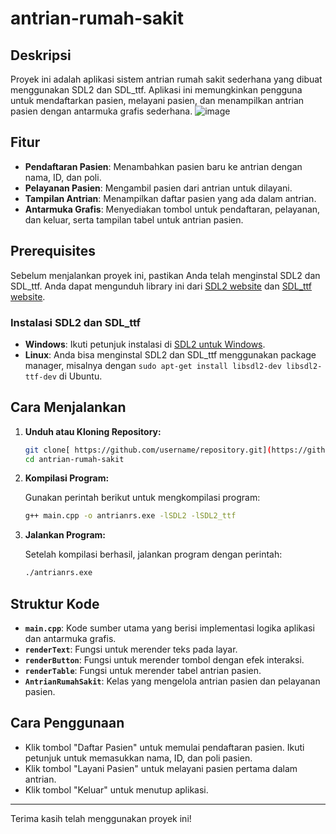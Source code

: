 # antrian-rumah-sakit

## Deskripsi
Proyek ini adalah aplikasi sistem antrian rumah sakit sederhana yang dibuat menggunakan SDL2 dan SDL_ttf. Aplikasi ini memungkinkan pengguna untuk mendaftarkan pasien, melayani pasien, dan menampilkan antrian pasien dengan antarmuka grafis sederhana.
![image](https://github.com/user-attachments/assets/6b64e76c-a8a1-4968-b14d-af3499e379e2)


## Fitur
- **Pendaftaran Pasien**: Menambahkan pasien baru ke antrian dengan nama, ID, dan poli.
- **Pelayanan Pasien**: Mengambil pasien dari antrian untuk dilayani.
- **Tampilan Antrian**: Menampilkan daftar pasien yang ada dalam antrian.
- **Antarmuka Grafis**: Menyediakan tombol untuk pendaftaran, pelayanan, dan keluar, serta tampilan tabel untuk antrian pasien.

## Prerequisites
Sebelum menjalankan proyek ini, pastikan Anda telah menginstal SDL2 dan SDL_ttf. Anda dapat mengunduh library ini dari [SDL2 website](https://www.libsdl.org/) dan [SDL_ttf website](https://www.libsdl.org/projects/SDL_ttf/).

### Instalasi SDL2 dan SDL_ttf
- **Windows**: Ikuti petunjuk instalasi di [SDL2 untuk Windows](https://www.libsdl.org/download-2.0.php).
- **Linux**: Anda bisa menginstal SDL2 dan SDL_ttf menggunakan package manager, misalnya dengan `sudo apt-get install libsdl2-dev libsdl2-ttf-dev` di Ubuntu.

## Cara Menjalankan
1. **Unduh atau Kloning Repository:**

    ```sh
    git clone[ https://github.com/username/repository.git](https://github.com/Zreechxnn/antrian-rumah-sakit.git)
    cd antrian-rumah-sakit
    ```

2. **Kompilasi Program:**

    Gunakan perintah berikut untuk mengkompilasi program:

    ```sh
    g++ main.cpp -o antrianrs.exe -lSDL2 -lSDL2_ttf
    ```

3. **Jalankan Program:**

    Setelah kompilasi berhasil, jalankan program dengan perintah:

    ```sh
    ./antrianrs.exe
    ```

## Struktur Kode
- **`main.cpp`**: Kode sumber utama yang berisi implementasi logika aplikasi dan antarmuka grafis.
- **`renderText`**: Fungsi untuk merender teks pada layar.
- **`renderButton`**: Fungsi untuk merender tombol dengan efek interaksi.
- **`renderTable`**: Fungsi untuk merender tabel antrian pasien.
- **`AntrianRumahSakit`**: Kelas yang mengelola antrian pasien dan pelayanan pasien.

## Cara Penggunaan
- Klik tombol "Daftar Pasien" untuk memulai pendaftaran pasien. Ikuti petunjuk untuk memasukkan nama, ID, dan poli pasien.
- Klik tombol "Layani Pasien" untuk melayani pasien pertama dalam antrian.
- Klik tombol "Keluar" untuk menutup aplikasi.


---

Terima kasih telah menggunakan proyek ini!
